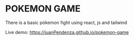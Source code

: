 # POKEMON GAME

There is a basic pókemon fight using react, js and tailwind

Live demo: https://juanPendenza.github.io/pokemon-game
